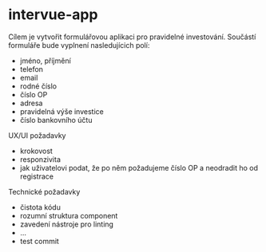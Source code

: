 # intervue-app

Cílem je vytvořit formulářovou aplikaci pro pravidelné investování.
Součástí formuláře bude vyplnení nasledujícich polí:
- jméno, příjmění
- telefon
- email
- rodné číslo
- číslo OP
- adresa
- pravidelná výše investice
- číslo bankovního účtu

UX/UI požadavky
- krokovost
- responzivita
- jak uživatelovi podat, že po něm požadujeme číslo OP a neodradit ho od registrace


Technické požadavky
- čistota kódu
- rozumní struktura component
- zavedení nástroje pro linting
- ...
- test commit

